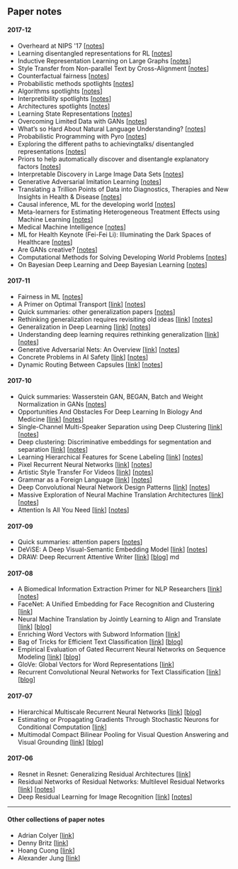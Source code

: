 ## Paper notes

#### 2017-12

* Overheard at NIPS '17 [[notes](talks/overheard-at-nips.md)]
* Learning disentangled representations for RL [[notes](papers/learning-disentangled-representations-for-rl.md)]
* Inductive Representation Learning on Large Graphs [[notes](papers/inductive-representation-learning-on-large-graphs.md)]
* Style Transfer from Non-parallel Text by Cross-Alignment [[notes](papers/style-transfer-from-non-parallel-text-by-cross-alignment.md)]
* Counterfactual fairness [[notes](papers/counterfactual-fairness.md)]
* Probabilistic methods spotlights [[notes](talks/nips-17-spotlights-algorithms.md)]
* Algorithms spotlights [[notes](talks/nips-17-spotlights-algorithms.md)]
* Interpretibility spotlights [[notes](talks/nips-17-spotlights-interpretibility.md)]
* Architectures spotlights [[notes](talks/nips-17-spotlights-architectures.md)]
* Learning State Representations [[notes](talks/learning-state-representations.md)]
* Overcoming Limited Data with GANs [[notes](talks/overcoming-limited-data-with-gans.md)]
* What’s so Hard About Natural Language Understanding? [[notes](talks/whats-so-hard-about-natural-language-understanding.md)]
* Probabilistic Programming with Pyro [[notes](talks/probabilistic-programming-with-pyro.md)]
* Exploring the different paths to achievingtalks/ disentangled representations
[[notes](papers/exploring-the-different-paths-to-achieving-disentangled-representations.md)]
* Priors to help automatically discover and disentangle explanatory factors [[notes](talks/priors-to-help-automatically-discover-and-disentangle-explanatory-factors.md)]
* Interpretable Discovery in Large Image Data Sets [[notes](papers/interpretable-discovery-in-large-image-data-sets.md)]
* Generative Adversarial Imitation Learning [[notes](talks/generative-adversarial-imitation-learning.md)]
* Translating a Trillion Points of Data into Diagnostics, Therapies and New Insights in Health & Disease [[notes](talks/translating-a-trillion-points-of-data.md)]
* Causal inference, ML for the developing world [[notes](talks/panels-causal-inference-ml4dw.md)]
* Meta-learners for Estimating Heterogeneous Treatment Effects using Machine Learning [[notes](papers/meta-learners-for-estimating-heterogeneous-treatment-effects-using-machine-learning.md)]
* Medical Machine Intelligence [[notes](talks/medical-machine-intelligence.md)]
* ML for Health Keynote (Fei-Fei Li): Illuminating the Dark Spaces of Healthcare [[notes](talks/illuminating-the-dark-spaces-of-healthcare.md)]
* Are GANs creative? [[notes](talks/are-gans-creative.md)]
* Computational Methods for Solving Developing World Problems [[notes](talks/computational-methods-for-solving-developing-world-problems.md)]
* On Bayesian Deep Learning and Deep Bayesian Learning [[notes](talks/on-bayesian-deep-learning-deep-bayesian-learning.md)]

#### 2017-11

* Fairness in ML [[notes](talks/fairness-in-ml.md)]
* A Primer on Optimal Transport [[link](https://optimaltransport.github.io/)] [[notes](talks/primer-optimal-transport.md)]
* Quick summaries: other generalization papers [[notes](papers/generalization-summaries.md)]
* Rethinking generalization requires revisiting old ideas [[link](https://arxiv.org/pdf/1710.09553.pdf)] [[notes](papers/rethinking-generalization.md)]
* Generalization in Deep Learning [[link](https://arxiv.org/abs/1710.05468)] [[notes](papers/generalization-in-deep-learning.md)]
* Understanding deep learning requires rethinking generalization [[link](https://arxiv.org/abs/1611.03530)] [[notes](papers/rethinking-generalixation.md)]
* Generative Adversarial Nets: An Overview [[link](https://arxiv.org/abs/1710.07035)] [[notes](papers/gans-an-overview.md)]
* Concrete Problems in AI Safety [[link](http://arxiv.org/abs/1606.06565)] [[notes](papers/concrete-problems-in-ai-safety.md)]
* Dynamic Routing Between Capsules [[link](https://research.google.com/pubs/pub46351.html)] [[notes](papers/dynamic-routing-between-capsules.md)]

#### 2017-10

* Quick summaries: Wasserstein GAN, BEGAN, Batch and Weight Normalization in GANs [[notes](papers/wgan-bgan-weight-norm-gans.md)]
* Opportunities And Obstacles For Deep Learning In Biology And Medicine [[link](https://www.biorxiv.org/content/early/2017/05/28/142760)] [[notes](papers/opportunities-and-obstacles-for-deep-learning-in-biology-and-medicine.md)]
* Single-Channel Multi-Speaker Separation using Deep Clustering [[link]](http://arxiv.org/abs/1607.02173) [[notes](papers/single-channel-multi-speaker-separation-using-deep-clustering.md)]
* Deep clustering: Discriminative embeddings for segmentation and separation [[link]](http://arxiv.org/abs/1508.04306) [[notes](papers/deep-clustering-discriminative-embeddings-for-segmentation-and-separation.md)]
* Learning Hierarchical Features for Scene Labeling [[link](http://yann.lecun.com/exdb/publis/pdf/farabet-pami-13.pdf)] [[notes](papers/learning-hierarchical-features-for-scene-labeling.md)]
* Pixel Recurrent Neural Networks [[link](http://arxiv.org/abs/1601.06759)] [[notes](papers/pixel-rnns.md)]
* Artistic Style Transfer For Videos [[link](http://arxiv.org/abs/1412.7449)] [[notes](papers/artistic-style-transfer-for-videos.md)]
* Grammar as a Foreign Language [[link](http://arxiv.org/abs/1412.7449)] [[notes](papers/grammar-as-a-foreign-language.md)]
* Deep Convolutional Neural Network Design Patterns [[link](http://arxiv.org/abs/1611.00847)] [[notes](papers/deep-conv-net-design-patterns.md)]
* Massive Exploration of Neural Machine Translation Architectures [[link](http://arxiv.org/abs/1703.03906)] [[notes](papers/massive-exploration-of-nmt-architectures.md)]
* Attention Is All You Need [[link](https://arxiv.org/abs/1706.03762)] [[notes](papers/attention-is-all-you-need.md)]

#### 2017-09

* Quick summaries: attention papers [[notes](papers/summaries-attention.md)]
* DeViSE: A Deep Visual-Semantic Embedding Model [[link](https://static.googleusercontent.com/media/research.google.com/en//pubs/archive/41869.pdf)] [[notes](papers/devise.md)]
* DRAW: Deep Recurrent Attentive Writer [[link](https://arxiv.org/abs/1502.04623)] [[blog](https://medium.com/paper-club/draw-generating-small-images-by-adding-attention-to-variational-autoencoders-430ba241972b)]
md
#### 2017-08

* A Biomedical Information Extraction Primer for NLP Researchers [[link](https://arxiv.org/abs/1705.05437)] [[notes](papers/biomedical-info-extraction-primer.md)]
* FaceNet: A Unified Embedding for Face Recognition and Clustering [[link](https://arxiv.org/abs/1503.03832)]
* Neural Machine Translation by Jointly Learning to Align and Translate [[link](https://www.google.com/url?sa=t&rct=j&q=&esrc=s&source=web&cd=1&cad=rja&uact=8&ved=0ahUKEwi5w_-uvc3WAhVS3WMKHcMIA2oQFggrMAA&url=https%3A%2F%2Farxiv.org%2Fabs%2F1409.0473&usg=AOvVaw18karG5qoaCtgEx3nhhnT7)] [[blog](https://medium.com/paper-club/remarques-sur-la-traduction-de-la-machine-neurale-en-apprenant-ensemble-%C3%A0-aligner-et-%C3%A0-traduire-cd23004cf207)]
* Enriching Word Vectors with Subword Information [[link](https://arxiv.org/pdf/1607.04606.pdf)]
* Bag of Tricks for Efficient Text Classification [[link](https://arxiv.org/abs/1607.01759)] [[blog](https://medium.com/paper-club/fasttext-bc181f50a452)]
* Empirical Evaluation of Gated Recurrent Neural Networks on Sequence Modeling [[link](https://arxiv.org/abs/1412.3555)] [[blog](https://medium.com/paper-club/grus-vs-lstms-e9d8e2484848)]
* GloVe: Global Vectors for Word Representations [[link](https://nlp.stanford.edu/pubs/glove.pdf)]
* Recurrent Convolutional Neural Networks for Text Classification [[link](https://scholar.google.com/scholar?q=Recurrent+Convolutional+Neural+Networks+for+Text+Classification&btnG=&hl=en&as_sdt=0%2C5)] [[blog](https://medium.com/paper-club/cnns-for-text-classification-b45bde0bb254)]

#### 2017-07

* Hierarchical Multiscale Recurrent Neural Networks [[link](https://arxiv.org/abs/1609.01704v7)] [[blog](https://medium.com/paper-club/hierarchical-multiscale-recurrent-neural-networks-9e614e4fb04)]
* Estimating or Propagating Gradients Through Stochastic Neurons for Conditional Computation [[link](https://arxiv.org/abs/1308.3432)]
* Multimodal Compact Bilinear Pooling for Visual Question Answering and Visual Grounding [[link](https://arxiv.org/abs/1606.01847)] [[blog](https://medium.com/paper-club/multimodal-compact-bilinear-pooling-for-visual-question-answering-and-visual-grounding-6f71bc7d0566)]

#### 2017-06

* Resnet in Resnet: Generalizing Residual Architectures [[link](https://arxiv.org/abs/1603.08029)]
* Residual Networks of Residual Networks: Multilevel Residual Networks [[link](https://arxiv.org/abs/1608.02908v2)] [[notes](papers/residual-networks-of-residual-networks.md)]
* Deep Residual Learning for Image Recognition [[link](https://arxiv.org/pdf/1512.03385.pdf)] [[notes](papers/deep-residual-learning-for-image-recognition.md)]

---

#### Other collections of paper notes

* Adrian Colyer [[link](https://blog.acolyer.org/tag/deep-learning)]
* Denny Britz [[link](https://github.com/dennybritz/deeplearning-papernotes)]
* Hoang Cuong [[link](https://github.com/hoangcuong2011/Good-Papers)]
* Alexander Jung [[link](https://github.com/aleju/papers)]

